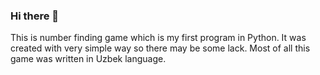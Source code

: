 ### Hi there 👋

This is number finding game which is my first program in Python. It was created with very simple way so there may be some lack. Most of all this game was written in Uzbek language.
